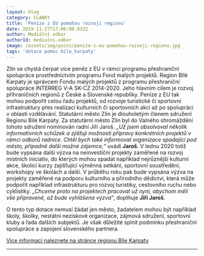 ```yaml
---
layout: blog
category: CLANKY
title: 'Peníze z EU pomohou rozvoji regionu'
date: 2019-11-27T17:06:00.032Z
author: Mediální odbor
authorId: medialni.odbor
image: /assets/img/posts/penize-z-eu-pomohou-rozvoji-regionu.jpg
tags: 'dotace pomoc bile_karpaty'
---
```


Zlín se chystá čerpat více peněz z EU v rámci programu přeshraniční spolupráce prostřednictvím programu Fond malých projektů. Region Bílé Karpaty je správcem Fondu malých projektů z programu přeshraniční spolupráce INTERREG V-A SK-CZ 2014-2020. Jeho hlavním cílem je rozvoj příhraničních regionů z České a Slovenské republiky. Peníze z EU tak mohou podpořit celou řadu projektů, od rozvoje turistické či sportovní infrastruktury přes realizaci kulturních či sportovních akcí až po spolupráci v oblasti vzdělávání. Statutární město Zlín je dlouholetým členem sdružení Regionu Bílé Karpaty. Za statutární město Zlín byl do Valného shromáždění tohoto sdružení nominován radní Jiří Jaroš. *„Už jsem absolvoval několik informativních schůzek a zjišťuji možnosti přípravy konkrétních projektů v rámci odborů radnice. Chtěl bych také informovat organizace spadající pod město, případně další možné zájemce,“* uvádí **Jaroš**. V lednu 2020 totiž bude vypsána další výzva na neinvestiční projekty zaměřené na rozvoj místních iniciativ, do kterých mohou spadat například nejrůznější kulturní akce, školicí kurzy zajišťující výměnná setkání, sportovní soustředění, workshopy ve školách a další. V průběhu roku pak bude vypsána výzva na projekty zaměřené na podporu kulturního a přírodního dědictví, která může podpořit například infrastrukturu pro rozvoj turistiky, cestovního ruchu nebo cyklistiky. *„Chceme proto na projektech pracovat už nyní, abychom měli vše připravené, až bude vyhlášena výzva“*, doplňuje **Jiří Jaroš**. 

O tento typ dotace nemusí žádat jen město, žadatelem mohou být například školy, školky, nestátní neziskové organizace, zájmová sdružení, sportovní kluby a řada dalších subjektů. Je však důležité splnit podmínku přeshraniční spolupráce a zapojení slovenského partnera. 

[Více informací naleznete na stránce regionu Bíle Karpaty](http://regionbilekarpaty.cz/)


- - -
